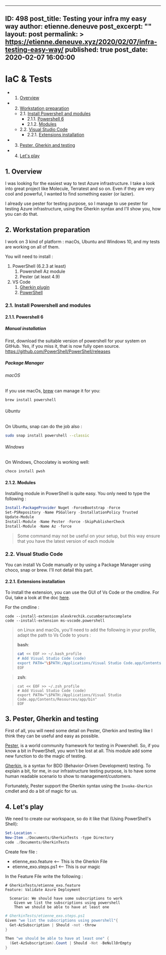 <!-- markdownlint-disable MD000 -->
---

ID: 498
post_title: Testing your infra my easy way
author: etienne.deneuve
post_excerpt: ""
layout: post
permalink: >
  <https://etienne.deneuve.xyz/2020/02/07/infra-testing-easy-way/>
published: true
post_date: 2020-02-07 16:00:00
---

<!-- markdownlint-enable MD000 -->
# IaC & Tests

<!-- vscode-markdown-toc -->
* 1. [Overview](#Overview)
* 2. [Workstation preparation](#Workstationpreparation)
	* 2.1. [Install Powershell and modules](#InstallPowershellandmodules)
		* 2.1.1. [Powershell 6](#Powershell6)
		* 2.1.2. [Modules](#Modules)
	* 2.2. [Visual Studio Code](#VisualStudioCode)
		* 2.2.1. [Extensions installation](#Extensionsinstallation)
* 3. [Pester, Gherkin and testing](#PesterGherkinandtesting)
* 4. [Let's play](#Letsplay)

<!-- vscode-markdown-toc-config
	numbering=true
	autoSave=true
	/vscode-markdown-toc-config -->
<!-- /vscode-markdown-toc -->

##  1. <a name='Overview'></a>Overview

I was looking for the easiest way to test Azure infrastructure.
I take a look into great project like Molecule, Terratest and so on.
Even if they are very cool and powerful, I wanted to find something easier (or lazier).

I already use pester for testing purpose, so I manage to use pester for testing Azure infrastructure,
 using the Gherkin syntax and I'll show you, how you can do that.

##  2. <a name='Workstationpreparation'></a>Workstation preparation

I work on 3 kind of platform : macOs, Ubuntu and Windows 10, and my tests are working on all of them.

You will need to install :

1. PowerShell (6.2.3 at least)
   1. Powershell Az module
   2. Pester (at least 4.9)
2. VS Code
   1. [Gherkin plugin](https://marketplace.visualstudio.com/items?itemName=alexkrechik.cucumberautocomplete)
   2. [PowerShell](https://marketplace.visualstudio.com/items?itemName=ms-vscode.PowerShell)

###  2.1. <a name='InstallPowershellandmodules'></a>Install Powershell and modules

####  2.1.1. <a name='Powershell6'></a>Powershell 6

##### Manual installation

First, download the suitable version of powershell for your system on GitHub. Yes, if you miss it, that is now fully open source.  
<https://github.com/PowerShell/PowerShell/releases>

##### Package Manager

###### macOS

If you use macOs, [brew](https://brew.sh/) can manage it  for you:

```sh
brew install powershell
```

###### Ubuntu

On Ubuntu, snap can do the job also :

```zsh
sudo snap install powershell --classic
```

###### Windows

On Windows, Chocolatey is working well:  

```powershell
choco install pwsh
```

####  2.1.2. <a name='Modules'></a>Modules

Installing module in PowerShell is quite easy. You only need to type the following :

```Powershell
Install-PackageProvider Nuget -ForceBootstrap -Force
Set-PSRepository -Name PSGallery -InstallationPolicy Trusted
Update-Module
Install-Module -Name Pester -Force -SkipPublisherCheck
Install-Module -Name Az -force
```

> Some command may not be useful on your setup, but this way ensure that you have the latest version of each module

###  2.2. <a name='VisualStudioCode'></a>Visual Studio Code

You can install Vs Code manually or by using a Package Manager using choco, snap or brew. I'll not detail this part.

####  2.2.1. <a name='Extensionsinstallation'></a>Extensions installation

To install the extension, you can use the GUI of Vs Code or the cmdline. For Gui, take a look at the doc [here](https://code.visualstudio.com/docs/editor/extension-gallery).

For the cmdline :

```shell
code --install-extension alexkrechik.cucumberautocomplete
code --install-extension ms-vscode.powershell
```

> on Linux and macOs, you'll need to add the following in your profile, adapt the path to Vs Code to yours :
>
> __bash__:
>
> ```bash
> cat << EOF >> ~/.bash_profile
> # Add Visual Studio Code (code)
> export PATH="\$PATH:/Applications/Visual Studio Code.app/Contents/Resources/app/bin"
> EOF
> ```

> __zsh__:

> ```
> cat << EOF >> ~/.zsh_profile
> # Add Visual Studio Code (code)
> export PATH="\$PATH:/Applications/Visual Studio Code.app/Contents/Resources/app/bin"
> EOF
> ```

##  3. <a name='PesterGherkinandtesting'></a>Pester, Gherkin and testing

First of all, you will need some detail on Pester, Gherkin and testing like I think they can be useful and easy as possible.

[Pester](https://github.com/pester/Pester), is a world community framework for testing in Powershell. So, if you know a bit in PowerShell, you won't be lost at all. This module add some new function to do the magic of testing.

[Gherkin](https://cucumber.io/docs/gherkin/reference/), is a syntax for BDD (Behavior-Driven Development) testing. To explain a bit, for me, in our infrastructure testing purpose, is to have some human readable scenario to show to management/customers.

Fortunately, Pester support the Gherkin syntax using the `Invoke-Gherkin` cmdlet and do a bit of magic for us.

##  4. <a name='Letsplay'></a>Let's play

We need to create our workspace, so do it like that (Using PowerShell's Shell):

```Powershell
Set-Location ~
New-Item ./Documents/GherkinTests -type Directory
code ./Documents/GherkinTests
```

Create few file :

- etienne_exo.feature <-- This is the Gherkin File
- etienne_exo.steps.ps1 <-- This is our magic

In the Feature File write the following :

```Gherkin
# GherkinTests/etienne_exo.feature
Feature: Validate Azure Deployment

  Scenario: We should have some subscriptions to work
    Given we list the subscriptions using powershell
    Then we should be able to have at least one
```

```Powershell
# GherkinTests/etienne_exo.steps.ps1
Given "we list the subscriptions using powershell"{
  Get-AzSubscription | Should -not -throw
}

Then "we should be able to have at least one" {
  (Get-AzSubscription).Count | Should -Not -BeNullOrEmpty
}
```
